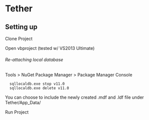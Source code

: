 # Tether

## Setting up

Clone Project

Open vbproject (tested w/ VS2013 Ultimate)

###### Re-attaching local database
Tools > NuGet Package Manager > Package Manager Console
```
  sqllocaldb.exe stop v11.0
  sqllocaldb.exe delete v11.0
```
  
You can choose to include the newly created .mdf and .ldf file under Tether/App_Data/

Run Project
